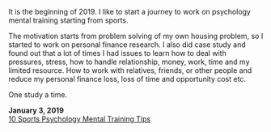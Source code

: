 It is the beginning of 2019. I like to start a journey to work on psychology mental training starting from sports. <br>

The motivation starts from problem solving of my own housing problem, so I started to work on personal finance research. I also did case study and found out that a lot of times I had issues to learn how to deal with pressures, stress, how to handle relationship, money, work, time and my limited resource. How to work with relatives, friends, or other people and reduce my personal finance loss, loss of time and opportunity cost etc. 

One study a time. <br>

**January 3, 2019**<br>
[10 Sports Psychology Mental Training Tips](https://www.huffingtonpost.com/dr-joann-dahlkoetter/sports-psychology_b_2062354.html)<br>

